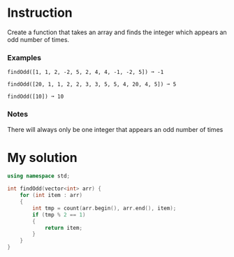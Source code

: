# Instruction
Create a function that takes an array and finds the integer which appears an odd number of times.

### Examples

```
findOdd([1, 1, 2, -2, 5, 2, 4, 4, -1, -2, 5]) ➞ -1

findOdd([20, 1, 1, 2, 2, 3, 3, 5, 5, 4, 20, 4, 5]) ➞ 5

findOdd([10]) ➞ 10
```

### Notes

There will always only be one integer that appears an odd number of times

# My solution
```cpp
using namespace std;

int findOdd(vector<int> arr) {
	for (int item : arr)
	{
		int tmp = count(arr.begin(), arr.end(), item);
		if (tmp % 2 == 1)
		{
			return item;
		}
	}
}
```
